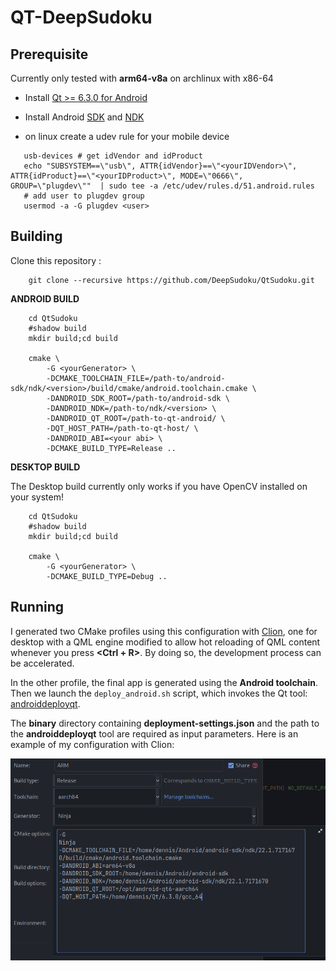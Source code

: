 # QT-DeepSudoku

## Prerequisite
Currently only tested with **arm64-v8a** on archlinux with x86-64

- Install [Qt >= 6.3.0 for Android](https://doc-snapshots.qt.io/qt6-dev/android-building.html)
- Install Android [SDK](https://developer.android.com/studio) and [NDK](https://developer.android.com/ndk/downloads) 


- on linux create a udev rule for your mobile device
 ```shell
    usb-devices # get idVendor and idProduct
    echo "SUBSYSTEM==\"usb\", ATTR{idVendor}==\"<yourIDVendor>\", ATTR{idProduct}==\"<yourIDProduct>\", MODE=\"0666\", GROUP=\"plugdev\""  | sudo tee -a /etc/udev/rules.d/51.android.rules
    # add user to plugdev group
    usermod -a -G plugdev <user>
```

## Building

Clone this repository : 

```shell
    git clone --recursive https://github.com/DeepSudoku/QtSudoku.git
```
**ANDROID BUILD**

```shell
    cd QtSudoku
    #shadow build
    mkdir build;cd build

    cmake \
        -G <yourGenerator> \
        -DCMAKE_TOOLCHAIN_FILE=/path-to/android-sdk/ndk/<version>/build/cmake/android.toolchain.cmake \
        -DANDROID_SDK_ROOT=/path-to/android-sdk \
        -DANDROID_NDK=/path-to/ndk/<version> \
        -DANDROID_QT_ROOT=/path-to-qt-android/ \
        -DQT_HOST_PATH=/path-to-qt-host/ \
        -DANDROID_ABI=<your abi> \
        -DCMAKE_BUILD_TYPE=Release ..
```

**DESKTOP BUILD**

The Desktop build currently only works if you have OpenCV installed on your system!

```shell
    cd QtSudoku
    #shadow build
    mkdir build;cd build

    cmake \
        -G <yourGenerator> \
        -DCMAKE_BUILD_TYPE=Debug ..
```

## Running

I generated two CMake profiles using this configuration with [Clion](https://www.jetbrains.com/clion/), one for desktop with a QML engine 
modified to allow hot reloading of QML content whenever you press **<Ctrl + R>**. By doing so, the development 
process can be accelerated.

In the other profile, the final app is generated using the **Android toolchain**. 
Then we launch the `deploy_android.sh` script, which invokes the Qt tool: [androiddeployqt](https://code.qt.io/cgit/qt/qtbase.git/tree/src/tools/androiddeployqt/main.cpp). 

The **binary** directory containing **deployment-settings.json** and the path to the **androiddeployqt** tool are 
required as input parameters. Here is an example of my configuration with Clion:

![configs](images/img.png)
